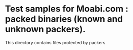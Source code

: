 # Test samples for Moabi.com : packed binaries (known and unknown packers).

This directory contains files protected by packers.
